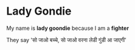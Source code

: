 # Lady Gondie
My name is **lady goondie** because I am a **fighter**

They say 'सो जाओ बच्चे, सो जाओ वरना लेडी गुंडी आ जाएगी'